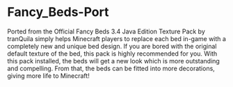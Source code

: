 # Fancy_Beds-Port

Ported from the Official Fancy Beds 3.4 Java Edition Texture Pack by tranQuila simply helps Minecraft players to replace each bed in-game with a completely new and unique bed design. If you are bored with the original default texture of the bed, this pack is highly recommended for you. With this pack installed, the beds will get a new look which is more outstanding and compelling. From that, the beds can be fitted into more decorations, giving more life to Minecraft!
